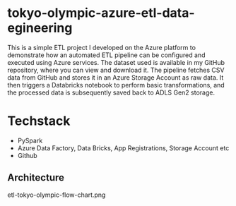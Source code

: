 # tokyo-olympic-azure-etl-data-egineering

This is a simple ETL project I developed on the Azure platform to demonstrate how an automated ETL pipeline can be configured and executed using Azure services. The dataset used is available in my GitHub repository, where you can view and download it. The pipeline fetches CSV data from GitHub and stores it in an Azure Storage Account as raw data. It then triggers a Databricks notebook to perform basic transformations, and the processed data is subsequently saved back to ADLS Gen2 storage.

# Techstack
- PySpark
- Azure Data Factory, Data Bricks, App Registrations, Storage Account etc
- Github

## Architecture
  etl-tokyo-olympic-flow-chart.png
